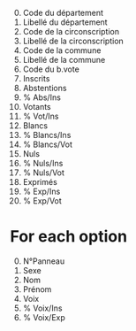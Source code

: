 0. Code du département
1. Libellé du département
2. Code de la circonscription
3. Libellé de la circonscription
4. Code de la commune
5. Libellé de la commune
6. Code du b.vote
7. Inscrits
8. Abstentions
9. % Abs/Ins
10. Votants
11. % Vot/Ins
12. Blancs
13. % Blancs/Ins
14. % Blancs/Vot
15. Nuls
16. % Nuls/Ins
17. % Nuls/Vot
18. Exprimés
19. % Exp/Ins
20. % Exp/Vot

# For each option

0. N°Panneau
1. Sexe
2. Nom
3. Prénom
4. Voix
5. % Voix/Ins
6. % Voix/Exp
